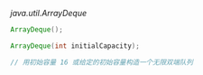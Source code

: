 *java.util.ArrayDeque<E>*
```java
ArrayDeque();

ArrayDeque(int initialCapacity);

// 用初始容量 16 或给定的初始容量构造一个无限双端队列

```